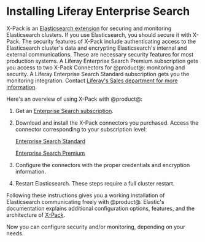 # Installing Liferay Enterprise Search

X-Pack is an 
[Elasticsearch extension](https://www.elastic.co/guide/en/elasticsearch/reference/6.5/setup-xpack.html)
for securing and monitoring Elasticsearch clusters. If you use Elasticsearch,
you should secure it with X-Pack. The security features of X-Pack include
authenticating access to the Elasticsearch cluster's data and encrypting
Elasticsearch's internal and external communications. These are necessary
security features for most production systems. A Liferay Enterprise Search
Premium subscription gets you access to two X-Pack Connectors for @product@:
monitoring and security. A Liferay Enterprise Search Standard subscription gets
you the monitoring integration. Contact
[Liferay's Sales department for more information](https://www.liferay.com/contact-us#contact-sales).

Here's an overview of using X-Pack with @product@:

1.  Get an [Enterprise Search subscription](https://help.liferay.com/hc/en-us/articles/360014400932).

2.  Download and install the X-Pack connectors you purchased. Access the
    connector corresponding to your subscription level:

    [Enterprise Search Standard](https://customer.liferay.com/group/customer/downloads?_com_liferay_osb_customer_downloads_display_web_DownloadsDisplayPortlet_formDate=1543422323440&p_p_id=com_liferay_osb_customer_downloads_display_web_DownloadsDisplayPortlet&p_p_lifecycle=0&p_p_state=normal&p_p_mode=view&_com_liferay_osb_customer_downloads_display_web_DownloadsDisplayPortlet_product=enterpriseSearchStandard&_com_liferay_osb_customer_downloads_display_web_DownloadsDisplayPortlet_fileType=product)

    [Enterprise Search Premium](https://customer.liferay.com/group/customer/downloads?_com_liferay_osb_customer_downloads_display_web_DownloadsDisplayPortlet_formDate=1543422331595&p_p_id=com_liferay_osb_customer_downloads_display_web_DownloadsDisplayPortlet&p_p_lifecycle=0&p_p_state=normal&p_p_mode=view&_com_liferay_osb_customer_downloads_display_web_DownloadsDisplayPortlet_product=enterpriseSearchPremium&_com_liferay_osb_customer_downloads_display_web_DownloadsDisplayPortlet_fileType=product)

3.  Configure the connectors with the proper credentials and encryption
    information.

4.  Restart Elasticsearch. These steps require a full cluster restart.

Following these instructions gives you a working installation of Elasticsearch
communicating freely with @product@. Elastic's documentation explains additional
configuration options, features, and the architecture of
[X-Pack](https://www.elastic.co/guide/en/elasticsearch/reference/6.5/configuring-security.html). 

Now you can configure security and/or monitoring, depending on your needs.
